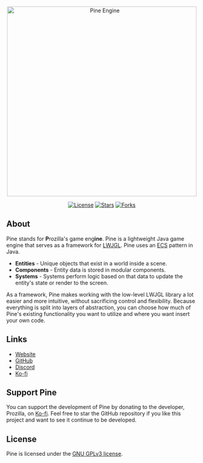 <div align="center">
 <br />
 <p>
  <a href="https://pine.prozilla.dev/"><img src="https://pine.prozilla.dev/logo-dark.svg" width="500" alt="Pine Engine" /></a>
 </p>
 <p>
  <a href="https://github.com/Prozilla/Pine/blob/main/LICENSE"><img alt="License" src="https://img.shields.io/github/license/Prozilla/Pine?style=flat-square&color=FF4D5B&label=License"></a>
  <a href="https://github.com/Prozilla/Pine"><img alt="Stars" src="https://img.shields.io/github/stars/Prozilla/Pine?style=flat-square&color=FED24C&label=%E2%AD%90"></a>
  <a href="https://github.com/Prozilla/Pine"><img alt="Forks" src="https://img.shields.io/github/forks/Prozilla/Pine?style=flat-square&color=4D9CFF&label=Forks&logo=github"></a>
 </p>
</div>

## About

Pine stands for **P**rozilla's game eng**ine**.
Pine is a lightweight Java game engine that serves as a framework for [LWJGL](https://www.lwjgl.org/).
Pine uses an [ECS](https://en.wikipedia.org/wiki/Entity_component_system) pattern in Java.

- **Entities** - Unique objects that exist in a world inside a scene.
- **Components** - Entity data is stored in modular components.
- **Systems** - Systems perform logic based on that data to update the entity's state or render to the screen.

As a framework, Pine makes working with the low-level LWJGL library a lot easier and more intuitive, without sacrificing control and flexibility.
Because everything is split into layers of abstraction, you can choose how much of Pine's existing functionality you want to utilize
and where you want insert your own code.
  
## Links

- [Website](https://pine.prozilla.dev/)
- [GitHub](https://github.com/Prozilla/Pine)
- [Discord](https://discord.gg/JwbyQP4tdz)
- [Ko-fi](https://ko-fi.com/prozilla)

## Support Pine

You can support the development of Pine by donating to the developer, Prozilla, on [Ko-fi](https://ko-fi.com/prozilla).
Feel free to star the GitHub repository if you like this project and want to see it continue to be developed.

## License

Pine is licensed under the [GNU GPLv3 license](./LICENSE).
